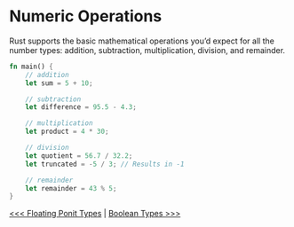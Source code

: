 # Numeric Operations

Rust supports the basic mathematical operations you’d expect for all the number types: addition, subtraction, multiplication, division, and remainder. 

```rust
fn main() {
    // addition
    let sum = 5 + 10;

    // subtraction
    let difference = 95.5 - 4.3;

    // multiplication
    let product = 4 * 30;

    // division
    let quotient = 56.7 / 32.2;
    let truncated = -5 / 3; // Results in -1

    // remainder
    let remainder = 43 % 5;
}
```

[<<< Floating Ponit Types](106.1-Floating-Point-Types.md) | [Boolean Types >>>](106.3-Boolean-Type.md)